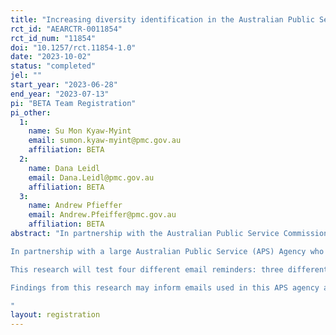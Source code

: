 ```yaml
---
title: "Increasing diversity identification in the Australian Public Service"
rct_id: "AEARCTR-0011854"
rct_id_num: "11854"
doi: "10.1257/rct.11854-1.0"
date: "2023-10-02"
status: "completed"
jel: ""
start_year: "2023-06-28"
end_year: "2023-07-13"
pi: "BETA Team Registration"
pi_other:
  1:
    name: Su Mon Kyaw-Myint
    email: sumon.kyaw-myint@pmc.gov.au
    affiliation: BETA
  2:
    name: Dana Leidl
    email: Dana.Leidl@pmc.gov.au
    affiliation: BETA
  3:
    name: Andrew Pfieffer
    email: Andrew.Pfeiffer@pmc.gov.au
    affiliation: BETA
abstract: "In partnership with the Australian Public Service Commission, BETA is exploring ways to increase rates of disability identification in APS agency HR systems. 
In partnership with a large Australian Public Service (APS) Agency who was planning to send reminder emails to staff to update their diversity information, BETA designed and conducted a four-arm trial to explore the effect of email reminders on diversity identification. 
This research will test four different email reminders: three different behaviorally informed emails against attention control which is standard, information only BAU email.  
Findings from this research may inform emails used in this APS agency and inform work undertaken in other APS agencies. 
"
layout: registration
---
```


